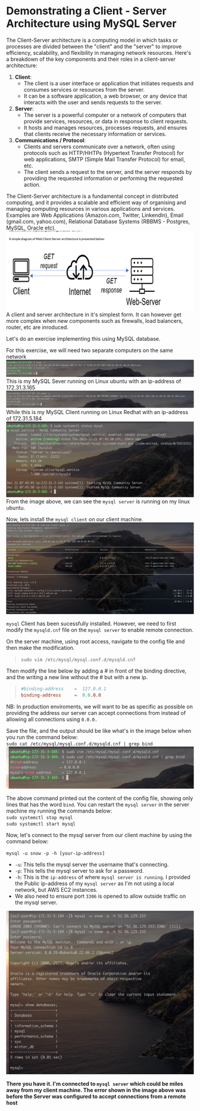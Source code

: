 # Demonstrating a Client - Server Architecture using MySQL Server

The Client-Server architecture is a computing model in which tasks or processes are divided between the "client" and the "server" to improve efficiency, scalability, and flexibility in managing network resources. Here's a breakdown of the key components and their roles in a client-server architecture:

1. **Client**:
   - The client is a user interface or application that initiates requests and consumes services or resources from the server.
   - It can be a software application, a web browser, or any device that interacts with the user and sends requests to the server.
2. **Server**:
   - The server is a powerful computer or a network of computers that provide services, resources, or data in response to client requests.
   - It hosts and manages resources, processes requests, and ensures that clients receive the necessary information or services.
3. **Communications / Protocol**:
   - Clients and servers communicate over a network, often using protocols such as HTTP/HHTPs (Hypertext Transfer Protocol) for web applications, SMTP (Simple Mail Transfer Protocol) for email, etc.
   - The client sends a request to the server, and the server responds by providing the requested information or performing the requested action.

The Client-Server architecture is a fundamental concept in distributed computing, and it provides a scalable and efficient way of organising and managing computing resources in various applications and services. Examples are Web Applications (Amazon.com, Twitter, Linkendln), Email (gmail.com, yahoo.com), Relational Database Systems (RBBMS - Postgres, MySQL, Oracle etc).
![Alt text](Images/Img_01.png)
A client and server architecture in it's simplest form. It can however get more complex when new components such as firewalls, load balancers, router, etc are inroduced.

Let's do an exercise implementing this using MySQL database.

For this exercise, we will need two separate computers on the same network
![Alt text](Images/Img_02.png)
This is my MySQL Sever running on Linux ubuntu with an ip-address of 172.31.3.165
![Alt text](Images/Img_03.png)
While this is my MySQL Client running on Linux Redhat with an ip-address of 172.31.5.184
![Alt text](Images/Img_04.png)
From the image above, we can see the `mysql server` is running on my linux ubuntu.

Now, lets install the `mysql client` on our client machine.
![Alt text](Images/Img_05.png)

`mysql` Client has been sucessfully installed. However, we need to first modify the `mysqld.cnf` file on the `mysql server` to enable remote connection.

On the server machine, using root access, navigate to the config file and then make the modification.

> `sudo vim /etc/mysql/mysql.conf.d/mysqld.cnf`

Then modify the line below by adding a # in front of the binding directive, and the writing a new line without the # but with a new ip.

> ```cnf
> #binding-address    =  127.0.0.1
> binding-address     =  0.0.0.0
> ```

NB: In production enviroments, we will want to be as specific as possible on providing the address our server can accept connections from instead of allowing all connections using `0.0.0.`

Save the file, and the output should be like what's in the image below when you run the command below:  
`sudo cat /etc/mysql/mysql.conf.d/mysqld.cnf | grep bind`
![Alt text](Images/Img_06.png)

The above command printed out the content of the config file, showing only lines that has the word `bind`. You can restart the `mysql server` in the server machine my running the commands below:  
`sudo systemctl stop mysql`  
`sudo systemctl start mysql`

Now, let's connect to the mysql server from our client machine by using the command below:

`mysql -u snow -p -h [your-ip-address]`

- `-u`: This tells the mysql server the username that's connecting.
- `-p`: This tells the mysql server to ask for a password.
- `-h`: This is the `ip-address` of where `mysql server is running`. I provided the Public ip-address of my `mysql server` as I'm not using a local network, but AWS EC2 instances.
- We also need to ensure port `3306` is opened to allow outside traffic on the mysql server.

![Alt text](Images/Img_07.png)

**There you have it. I'm connected to `mysql server` which could be miles away from my client machine. The error shown in the image above was before the Server was configured to accept connections from a remote host**
